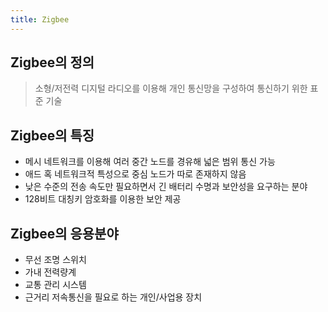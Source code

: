 ```yaml
---
title: Zigbee
---
```


## Zigbee의 정의
> 소형/저전력 디지털 라디오를 이용해 개인 통신망을 구성하여 통신하기 위한 표준 기술

## Zigbee의 특징
* 메시 네트워크를 이용해 여러 중간 노드를 경유해 넓은 범위 통신 가능
* 애드 혹 네트워크적 특성으로 중심 노드가 따로 존재하지 않음
* 낮은 수준의 전송 속도만 필요하면서 긴 배터리 수명과 보안성을 요구하는 분야
* 128비트 대칭키 암호화를 이용한 보안 제공

## Zigbee의 응용분야
* 무선 조명 스위치
* 가내 전력량계
* 교통 관리 시스템
* 근거리 저속통신을 필요로 하는 개인/사업용 장치
